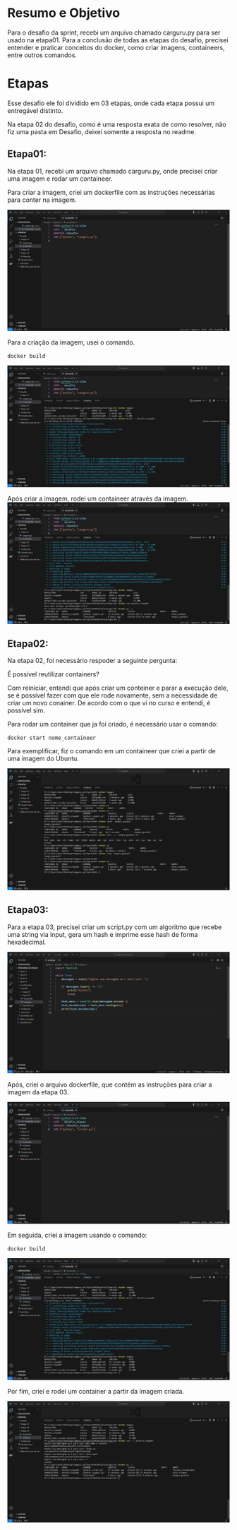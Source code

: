 # Resumo e Objetivo

Para o desafio da sprint, recebi um arquivo chamado carguru.py para ser usado na etapa01. Para a conclusão de todas as etapas do desafio, precisei entender e praticar conceitos do docker, como criar imagens, containeers, entre outros comandos. 

# Etapas

Esse desafio ele foi dividido em 03 etapas, onde cada etapa possui um entregável distinto.

Na etapa 02 do desafio, como é uma resposta exata de como resolver, não fiz uma pasta em Desafio, deixei somente a resposta no readme.

## Etapa01: 

Na etapa 01, recebi um arquivo chamado carguru.py, onde precisei  criar uma imagem e rodar um containeer.

Para criar a imagem, criei um  dockerfile com as instruções necessárias para conter na imagem.

![Dockerfile_etapa01](../Evidencias/Dockerfile_Etapa01.jpg)


Para a criação da imagem, usei o comando.
```
docker build 
```
![Criação_imagem_etapa01](../Evidencias/Criacao_img_etapa01.jpg)

Após criar a imagem, rodei um containeer através da imagem.
![Container_etapa01](../Evidencias/Rodando_img_etapa01.jpg)

## Etapa02:
Na etapa 02, foi necessário respoder a seguinte pergunta:

É possível reutilizar containers? 

Com reiniciar, entendi que após criar um conteiner e parar a execução dele, se é possível fazer com que ele rode novamente, sem a necessidade de criar um novo conainer. De acordo com o que vi no curso e entendi, é possível sim. 

Para rodar um container que ja foi criado, é necessário usar o comando:
```
docker start nome_containeer

```
Para exemplificar, fiz o comando em um containeer que criei a partir de uma imagem do Ubuntu.

![reiniciando_container](../Evidencias/Comando_etapa02.jpg)

## Etapa03:
Para a etapa 03, precisei criar um script.py com um algoritmo que recebe uma string via input, gera um hash e imprime esse hash de forma hexadecimal.

![algoritmo](../Evidencias/Script_etapa03.jpg)

Após, criei o arquivo dockerfile, que contém as instruções para criar a imagem da etapa 03.

![imagem_etapa_03](../Evidencias/Dockerfile_etapa03.jpg)

Em seguida, criei a imagem usando o comando:

````
docker build
````

![criando_imagem](../Evidencias/Criacao_img_etapa03.jpg)

Por fim, criei e rodei um container a partir da imagem criada.

![container_etapa03](../Evidencias/Containeer_etapa03.jpg)












